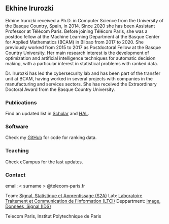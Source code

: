 ## Ekhine Irurozki


Ekhine Irurozki received a Ph.D. in Computer Science from the University of the Basque Country, Spain, in 2014.
Since 2020 she has been Assistant Professor at Télécom Paris. Before joining Télécom Paris, she was a postdoc fellow at the Machine Learning Department at the Basque Center for Applied Mathematics (BCAM) in Bilbao from 2017 to 2020. She previously worked from 2015 to 2017 as Postdoctoral Fellow at the Basque Country University. Her main research interest is the development of optimization and artificial intelligence techniques for automatic decision making, with a particular interest in statistical problems with ranked data.

Dr. Irurozki has led the cybersecurity lab and has been part of the transfer unit at BCAM, having worked in several projects with companies in the manufacturing and services sectors. She has received the Extraordinary Doctoral Award from the Basque Country University.

### Publications

Find an updated list in [Scholar](https://scholar.google.com/citations?hl=en&user=thlVrqIAAAAJ&view_op=list_works&sortby=pubdate) and [HAL](https://hal.archives-ouvertes.fr/search/index/q/*/authIdHal_s/ekiru).

### Software

Check my [GitHub](https://github.com/ekhiru) for code for ranking data.

### Teaching

Check eCampus for the last updates.

### Contact

email: < surname > @telecom-paris.fr

Team: [Signal, Statistique et Apprentissage (S2A)](https://www.telecom-paris.fr/fr/recherche/laboratoires/laboratoire-traitement-et-communication-de-linformation-ltci/les-equipes-de-recherche/signal-statistique-et-apprentissage-s2a)
Lab: [Laboratoire Traitement et Communication de l'Information (LTCI)](https://www.telecom-paris.fr/fr/recherche/laboratoires/laboratoire-traitement-et-communication-de-linformation-ltci)
Deppartment: [Image, Données, Signal (IDS)](https://www.telecom-paris.fr/fr/lecole/departements-enseignement-recherche/image-donnees-signal)

Telecom Paris, Institut Polytechnique de Paris
